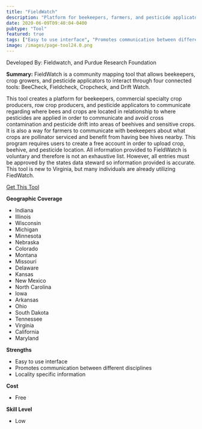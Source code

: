 ```yaml
---
title: "FieldWatch"
description: "Platform for beekeepers, farmers, and pesticide applicators to communicate and share information"
date: 2020-06-09T09:40:04-0400
pubtype: "Tool"
featured: true
tags: ["Easy to use interface", "Promotes communication between different disciplines", "Locality specific information"]
image: /images/page-tool24.0.png
---
```

Developed By: Fieldwatch, and Purdue Research Foundation

**Summary:** FieldWatch is a community mapping tool that allows beekeepers, crop growers, and pesticide applicators to interact through four connected tools: BeeCheck, Fieldcheck, Cropcheck, and Drift Watch.  

This tool creates a platform for beekeepers, commercial specialty crop producers, row crop producers, and pesticide applicators to communicate regarding where bees and crops are located in relationship to where pesticides are applied in order to communicate and avoid cross contamination and pesticide drift into areas of beehives and sensitive crops. It is also a way for farmers to communicate with beekeepers about what crops are pollinator serviced and benefit from having bee hives nearby. This program requires users to create a free account in order to upload crop, beehive, and pesticide location. All information provided to FieldWatch is voluntary and therefore is not an exhaustive list. However, all entries must be approved by the states data steward so information provided is accurate. This tool is new to Virginia, but many individuals are already utilizing FiedWatch.

<a href="https://fieldwatch.com/fieldwatch-state-registries/" target="_blank">Get This Tool</a>

__**Geographic Coverage**__
-  Indiana
-  Illinois
-  Wisconsin
-  Michigan
-  Minnesota
-  Nebraska
-  Colorado
-  Montana
-  Missouri
-  Delaware
-  Kansas
-  New Mexico
-  North Carolina
-  Iowa
-  Arkansas
-  Ohio
-  South Dakota
-  Tennessee
-  Virginia
-  California
-  Maryland

__**Strengths**__
-  Easy to use interface
-   Promotes communication between different disciplines
-   Locality specific information

__**Cost**__
- Free

__**Skill Level**__
- Low
